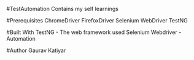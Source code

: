 #TestAutomation	
Contains my self learnings 

#Prerequisites
ChromeDriver
FirefoxDriver
Selenium WebDriver
TestNG

#Built With
TestNG - The web framework used
Selenium Webdriver - Automation 

#Author
Gaurav Katiyar